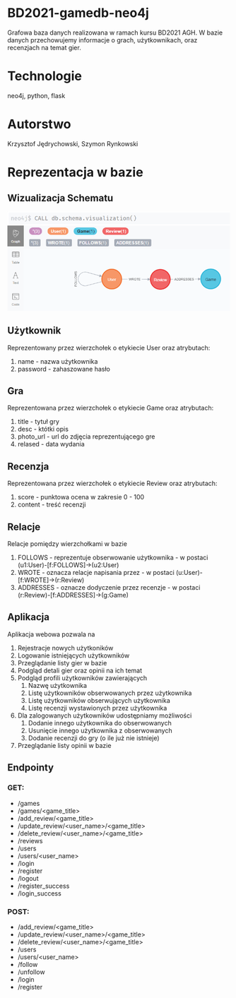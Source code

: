 # BD2021-gamedb-neo4j
Grafowa baza danych realizowana w ramach kursu BD2021 AGH. 
W bazie danych przechowujemy informacje o grach, użytkownikach, oraz recenzjach na temat gier.

# Technologie
neo4j, python, flask

# Autorstwo
Krzysztof Jędrychowski,
Szymon Rynkowski

# Reprezentacja w bazie
## Wizualizacja Schematu
![Wizualizacja Schematu](/Images/BDschema_vizualization.PNG)

## Użytkownik
Reprezentowany przez wierzchołek o etykiecie User oraz atrybutach:
1. name - nazwa użytkownika
2. password - zahaszowane hasło

## Gra 
Reprezentowana przez wierzchołek o etykiecie Game oraz atrybutach:
1. title - tytuł gry
2. desc - któtki opis
3. photo_url - url do zdjęcia reprezentującego gre
4. relased - data wydania

## Recenzja
Reprezentowana przez wierzchołek o etykiecie Review oraz atrybutach:
1. score - punktowa ocena w zakresie 0 - 100
2. content - treść recenzji

## Relacje
Relacje pomiędzy wierzchołkami w bazie
1. FOLLOWS - reprezentuje obserwowanie użytkownika - w postaci (u1:User)-[f:FOLLOWS]->(u2:User)
2. WROTE - oznacza relacje napisania przez -  w postaci (u:User)-[f:WROTE]->(r:Review)
3. ADDRESSES - oznacze dodyczenie przez recenzje - w postaci (r:Review)-[f:ADDRESSES]->(g:Game)


## Aplikacja
Aplikacja webowa pozwala na
1. Rejestracje nowych użytkoników
2. Logowanie istniejących użytkowników
3. Przeglądanie listy gier w bazie
4. Podgląd detali gier oraz opinii na ich temat
5. Podgląd profili użytkowników zawierających
    1. Nazwę użytkownika
    2. Listę użytkowników obserwowanych przez użytkownika
    3. Listę użytkowników obserwujących użytkownika
    4. Listę recenzji wystawionych przez użytkownika
6. Dla zalogowanych użytkowników udostępniamy możliwości
    1. Dodanie innego użytkownika do obserwowanych
    2. Usunięcie innego użytkownika z obserwowanych
    3. Dodanie recenzji do gry (o ile już nie istnieje)
7. Przeglądanie listy opinii w bazie


## Endpointy
### GET:
- /games
- /games/<game_title>
- /add_review/<game_title>
- /update_review/<user_name>/<game_title>
- /delete_review/<user_name>/<game_title>
- /reviews
- /users
- /users/<user_name>
- /login
- /register
- /logout
- /register_success
- /login_success

### POST:
- /add_review/<game_title>
- /update_review/<user_name>/<game_title>
- /delete_review/<user_name>/<game_title>
- /users
- /users/<user_name>
- /follow
- /unfollow
- /login
- /register
